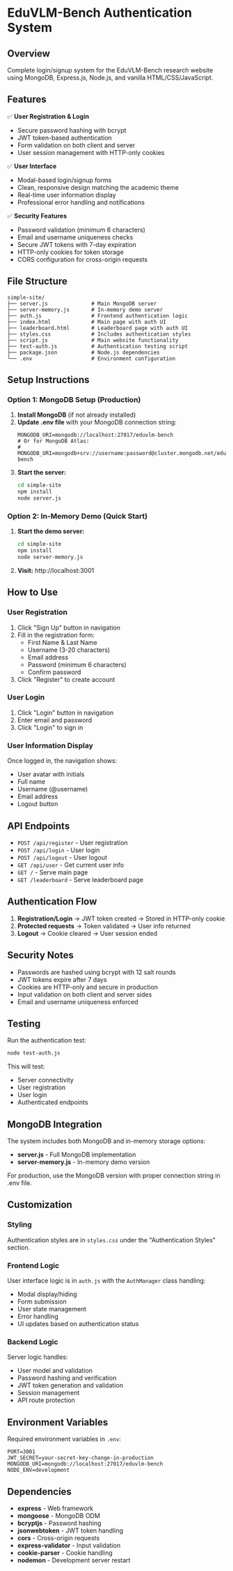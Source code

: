 # EduVLM-Bench Authentication System

## Overview

Complete login/signup system for the EduVLM-Bench research website using MongoDB, Express.js, Node.js, and vanilla HTML/CSS/JavaScript.

## Features

✅ **User Registration & Login**
- Secure password hashing with bcrypt
- JWT token-based authentication
- Form validation on both client and server
- User session management with HTTP-only cookies

✅ **User Interface**
- Modal-based login/signup forms
- Clean, responsive design matching the academic theme
- Real-time user information display
- Professional error handling and notifications

✅ **Security Features**
- Password validation (minimum 6 characters)
- Email and username uniqueness checks
- Secure JWT tokens with 7-day expiration
- HTTP-only cookies for token storage
- CORS configuration for cross-origin requests

## File Structure

```
simple-site/
├── server.js              # Main MongoDB server
├── server-memory.js       # In-memory demo server
├── auth.js                # Frontend authentication logic
├── index.html             # Main page with auth UI
├── leaderboard.html       # Leaderboard page with auth UI
├── styles.css             # Includes authentication styles
├── script.js              # Main website functionality
├── test-auth.js           # Authentication testing script
├── package.json           # Node.js dependencies
└── .env                   # Environment configuration
```

## Setup Instructions

### Option 1: MongoDB Setup (Production)

1. **Install MongoDB** (if not already installed)
2. **Update .env file** with your MongoDB connection string:
   ```env
   MONGODB_URI=mongodb://localhost:27017/eduvlm-bench
   # Or for MongoDB Atlas:
   # MONGODB_URI=mongodb+srv://username:password@cluster.mongodb.net/eduvlm-bench
   ```
3. **Start the server:**
   ```bash
   cd simple-site
   npm install
   node server.js
   ```

### Option 2: In-Memory Demo (Quick Start)

1. **Start the demo server:**
   ```bash
   cd simple-site
   npm install
   node server-memory.js
   ```
2. **Visit:** http://localhost:3001

## How to Use

### User Registration
1. Click "Sign Up" button in navigation
2. Fill in the registration form:
   - First Name & Last Name
   - Username (3-20 characters)
   - Email address
   - Password (minimum 6 characters)
   - Confirm password
3. Click "Register" to create account

### User Login
1. Click "Login" button in navigation
2. Enter email and password
3. Click "Login" to sign in

### User Information Display
Once logged in, the navigation shows:
- User avatar with initials
- Full name
- Username (@username)
- Email address
- Logout button

## API Endpoints

- `POST /api/register` - User registration
- `POST /api/login` - User login
- `POST /api/logout` - User logout
- `GET /api/user` - Get current user info
- `GET /` - Serve main page
- `GET /leaderboard` - Serve leaderboard page

## Authentication Flow

1. **Registration/Login** → JWT token created → Stored in HTTP-only cookie
2. **Protected requests** → Token validated → User info returned
3. **Logout** → Cookie cleared → User session ended

## Security Notes

- Passwords are hashed using bcrypt with 12 salt rounds
- JWT tokens expire after 7 days
- Cookies are HTTP-only and secure in production
- Input validation on both client and server sides
- Email and username uniqueness enforced

## Testing

Run the authentication test:
```bash
node test-auth.js
```

This will test:
- Server connectivity
- User registration
- User login
- Authenticated endpoints

## MongoDB Integration

The system includes both MongoDB and in-memory storage options:

- **server.js** - Full MongoDB implementation
- **server-memory.js** - In-memory demo version

For production, use the MongoDB version with proper connection string in .env file.

## Customization

### Styling
Authentication styles are in `styles.css` under the "Authentication Styles" section.

### Frontend Logic
User interface logic is in `auth.js` with the `AuthManager` class handling:
- Modal display/hiding
- Form submission
- User state management
- Error handling
- UI updates based on authentication status

### Backend Logic
Server logic handles:
- User model and validation
- Password hashing and verification
- JWT token generation and validation
- Session management
- API route protection

## Environment Variables

Required environment variables in `.env`:
```env
PORT=3001
JWT_SECRET=your-secret-key-change-in-production
MONGODB_URI=mongodb://localhost:27017/eduvlm-bench
NODE_ENV=development
```

## Dependencies

- **express** - Web framework
- **mongoose** - MongoDB ODM
- **bcryptjs** - Password hashing
- **jsonwebtoken** - JWT token handling
- **cors** - Cross-origin requests
- **express-validator** - Input validation
- **cookie-parser** - Cookie handling
- **nodemon** - Development server restart